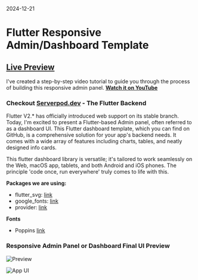 2024-12-21

# Flutter Responsive Admin/Dashboard Template

## [Live Preview](https://abuanwar072.github.io/Flutter-Responsive-Admin-Panel-or-Dashboard/#/)

I've created a step-by-step video tutorial to guide you through the process of building this responsive admin panel. **[Watch it on YouTube](https://youtu.be/_uOgXpEHNbc)**

### Checkout [Serverpod.dev](https://cutt.ly/Per1Z7ri) - The Flutter Backend

Flutter V2.\* has officially introduced web support on its stable branch. Today, I'm excited to present a Flutter-based Admin panel, often referred to as a dashboard UI. This Flutter dashboard template, which you can find on GitHub, is a comprehensive solution for your app's backend needs. It comes with a wide array of features including charts, tables, and neatly designed info cards.

This flutter dashboard library is versatile; it's tailored to work seamlessly on the Web, macOS app, tablets, and both Android and iOS phones. The principle 'code once, run everywhere' truly comes to life with this.

**Packages we are using:**

- flutter_svg: [link](https://pub.dev/packages/flutter_svg)
- google_fonts: [link](https://pub.dev/packages/google_fonts)
- provider: [link](https://pub.dev/packages/provider)

**Fonts**

- Poppins [link](https://fonts.google.com/specimen/Poppins)

### Responsive Admin Panel or Dashboard Final UI Preview

![Preview](/gif.gif)

![App UI](/ui.png)
